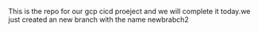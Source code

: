 This is the repo for our gcp cicd proeject and we will complete it today.we just created an new branch with the name newbrabch2
